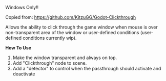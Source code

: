 Windows Only!!

Copied from: https://github.com/KitzuGG/Godot-Clickthrough

Allows the ability to click through the game window when mouse is over non-transparent area of the window or user-defined conditions (user-defined conditions currently wip).

**How To Use**
1. Make the window transparent and always on top.
2. Add "Clickthrough" node to scene.
3. Add a "detector" to control when the passthrough should activate and deactivate
